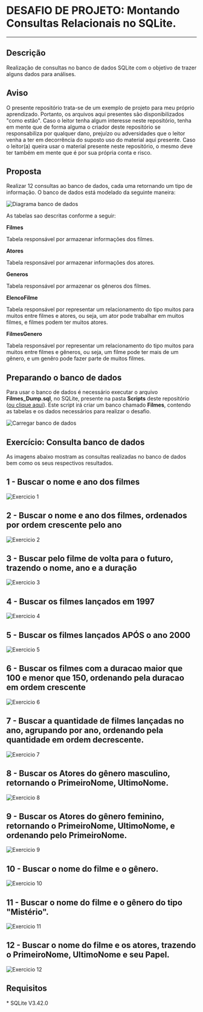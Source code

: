 # DESAFIO DE PROJETO: Montando Consultas Relacionais no SQLite.

<hr />

## Descrição

<p>
Realização de consultas no banco de dados SQLite com o objetivo de trazer alguns dados para análises.
</p>


## Aviso

<p>O presente repositório trata-se de um exemplo de projeto para meu próprio aprendizado. Portanto, os arquivos aqui presentes são disponibilizados "como estão". Caso o leitor tenha algum interesse neste repositório, tenha em mente que de forma alguma o criador deste repositório se responsabiliza por qualquer dano, prejuízo ou adversidades que o leitor venha a ter em decorrência do suposto uso do material aqui presente. Caso o leitor(a) queira usar o material presente neste repositório, o mesmo deve ter também em mente que é por sua própria conta e risco.</p>

## Proposta
Realizar 12 consultas ao banco de dados, cada uma retornando um tipo de informação.
O banco de dados está modelado da seguinte maneira:

![Diagrama banco de dados](IMAGENS/IMG_DIAGRAMA.png)

As tabelas sao descritas conforme a seguir:

**Filmes**

Tabela responsável por armazenar informações dos filmes.

**Atores**

Tabela responsável por armazenar informações dos atores.

**Generos**

Tabela responsável por armazenar os gêneros dos filmes.

**ElencoFilme**

Tabela responsável por representar um relacionamento do tipo muitos para muitos entre filmes e atores, ou seja, um ator pode trabalhar em muitos filmes, e filmes
podem ter muitos atores.

**FilmesGenero**

Tabela responsável por representar um relacionamento do tipo muitos para muitos entre filmes e gêneros, ou seja, um filme pode ter mais de um gênero, e um genêro pode fazer parte de muitos filmes.

## Preparando o banco de dados
Para usar o banco de dados é necessário executar o arquivo **Filmes_Dump.sql**, no SQLite, presente na pasta **Scripts** deste repositório ([ou clique aqui](Scripts\Filmes_Dump.sql)).
Este script irá criar um banco chamado **Filmes**, contendo as tabelas e os dados necessários para realizar o desafio.

![Carregar banco de dados](Imagens\IMG_READ_FILMES_DUMP_SQL.png)

## Exercício: Consulta banco de dados
As imagens abaixo mostram as consultas realizadas no banco de dados bem como os seus respectivos resultados.

## 1 - Buscar o nome e ano dos filmes

![Exercicio 1](Imagens\IMG_ANSWER_EX_01.png)

## 2 - Buscar o nome e ano dos filmes, ordenados por ordem crescente pelo ano

![Exercicio 2](Imagens\IMG_ANSWER_EX_02.png)

## 3 - Buscar pelo filme de volta para o futuro, trazendo o nome, ano e a duração

![Exercicio 3](Imagens\IMG_ANSWER_EX_03.png)

## 4 - Buscar os filmes lançados em 1997

![Exercicio 4](Imagens\IMG_ANSWER_EX_04.png)

## 5 - Buscar os filmes lançados APÓS o ano 2000

![Exercicio 5](Imagens\IMG_ANSWER_EX_05.png)

## 6 - Buscar os filmes com a duracao maior que 100 e menor que 150, ordenando pela duracao em ordem crescente

![Exercicio 6](Imagens\IMG_ANSWER_EX_06.png)

## 7 - Buscar a quantidade de filmes lançadas no ano, agrupando por ano, ordenando pela quantidade em ordem decrescente.

![Exercicio 7](Imagens\IMG_ANSWER_EX_07.png)

## 8 - Buscar os Atores do gênero masculino, retornando o PrimeiroNome, UltimoNome.

![Exercicio 8](Imagens\IMG_ANSWER_EX_08.png)

## 9 - Buscar os Atores do gênero feminino, retornando o PrimeiroNome, UltimoNome, e ordenando pelo PrimeiroNome.

![Exercicio 9](Imagens\IMG_ANSWER_EX_09.png)

## 10 - Buscar o nome do filme e o gênero.

![Exercicio 10](Imagens\IMG_ANSWER_EX_10.png)

## 11 - Buscar o nome do filme e o gênero do tipo "Mistério".

![Exercicio 11](Imagens\IMG_ANSWER_EX_11.png)

## 12 - Buscar o nome do filme e os atores, trazendo o PrimeiroNome, UltimoNome e seu Papel.

![Exercicio 12](Imagens\IMG_ANSWER_EX_12.png)

## Requisitos

<p>* SQLite V3.42.0</p>